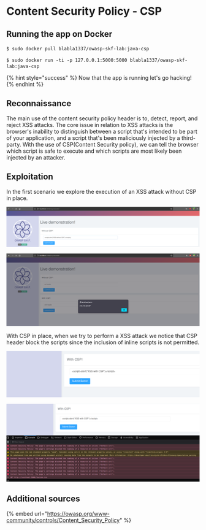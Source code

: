 # Content Security Policy - CSP

## Running the app on Docker

```
$ sudo docker pull blabla1337/owasp-skf-lab:java-csp
```

```
$ sudo docker run -ti -p 127.0.0.1:5000:5000 blabla1337/owasp-skf-lab:java-csp
```

{% hint style="success" %}
Now that the app is running let's go hacking!
{% endhint %}

## Reconnaissance

The main use of the content security policy header is to, detect, report, and reject XSS attacks. The core issue in relation to XSS attacks is the browser's inability to distinguish between a script that's intended to be part of your application, and a script that's been maliciously injected by a third-party. With the use of CSP\(Content Security policy\), we can tell the browser which script is safe to execute and which scripts are most likely been injected by an attacker.

## Exploitation

In the first scenario we explore the execution of an XSS attack without CSP in place.

![](../../.gitbook/assets/java/CSP/1.png)

![](../../.gitbook/assets/java/CSP/2.png)

With CSP in place, when we try to perform a XSS attack we notice that CSP header block the scripts since the inclusion of inline scripts is not permitted.

![](../../.gitbook/assets/java/CSP/3.png)

![](../../.gitbook/assets/java/CSP/4.png)

## Additional sources

{% embed url="https://owasp.org/www-community/controls/Content_Security_Policy" %}
